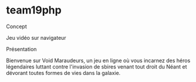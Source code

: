team19php
=========
  Concept

Jeu vidéo sur navigateur


  Présentation 

Bienvenue sur Void Maraudeurs, un jeu en ligne où vous incarnez des héros légendaires luttant contre l'invasion de sbires venant tout droit du Néant et dévorant toutes formes de vies dans la galaxie.  
  
